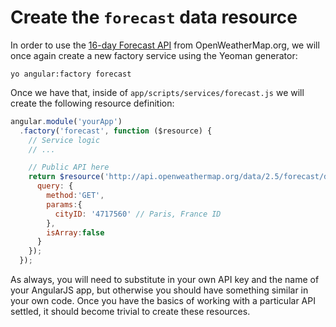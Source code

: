 # Create the `forecast` data resource
In order to use the [16-day Forecast API](http://openweathermap.org/forecast16) from OpenWeatherMap.org, we will once again create a new factory service using the Yeoman generator:

```ssh
yo angular:factory forecast
```

Once we have that, inside of `app/scripts/services/forecast.js` we will create the following resource definition:

```js
angular.module('yourApp')
  .factory('forecast', function ($resource) {
    // Service logic
    // ...

    // Public API here
    return $resource('http://api.openweathermap.org/data/2.5/forecast/daily?id=:cityID&cnt=16&units=imperial&APPID=YOUR_API_KEY', {}, {
      query: {
        method:'GET',
        params:{
          cityID: '4717560' // Paris, France ID
        },
        isArray:false
      }
    });
  });
```

As always, you will need to substitute in your own API key and the name of your AngularJS app, but otherwise you should have something similar in your own code. Once you have the basics of working with a particular API settled, it should become trivial to create these resources.